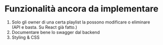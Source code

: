 # Funzionalità ancora da implementare

1) Solo gli owner di una certa playlist la possono modificare o eliminare (API e basta. Su React già fatto.)
2) Documentare bene lo swagger dal backend
3) Styling & CSS